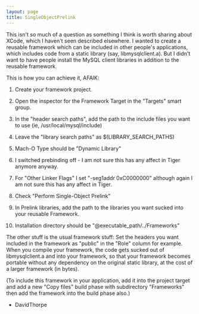```yaml
---
layout: page
title: SingleObjectPrelink
---
```




This isn't so much of a question as something I think is worth sharing about XCode, which I haven't seen described elsewhere. I wanted to create a reusable framework which can be included in other people's applications, which includes code from a static library (say, libmysqlclient.a). But I didn't want to have people install the MySQL client libraries in addition to the reusable framework.

This is how you can achieve it, AFAIK:

1. Create your framework project.

2. Open the inspector for the Framework Target in the "Targets" smart group.

3. In the "header search paths", add the path to the include files you want to use (ie, /usr/local/mysql/include)

4. Leave the "library search paths" as $(LIBRARY_SEARCH_PATHS)

5. Mach-O Type should be "Dynamic Library"

6. I switched prebinding off - I am not sure this has any affect in Tiger anymore anyway.

7. For "Other Linker Flags" I set "-seg1addr 0xC0000000" although again I am not sure this has any affect in Tiger.

8. Check "Perform Single-Object Prelink"

9. In Prelink libraries, add the path to the libraries you want sucked into your reusable Framework.

10. Installation directory should be "@executable_path/../Frameworks"

The other stuff is the usual framework stuff: Set the headers you want included in the framework as "public" in the "Role" column for example. 
When you compile your framework, the code gets sucked out of libmysqlclient.a and into your framework, so that your framework becomes portable without any dependency on the original static library, at the cost of a larger framework (in bytes).

(To include this framework in your application, add it into the project target and add a new "Copy files" build phase with subdirectory "Frameworks" then add the framework into the build phase also.)

- DavidThorpe

